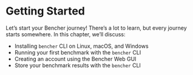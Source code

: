 # Getting Started

Let’s start your Bencher journey! There’s a lot to learn, but every journey starts somewhere. In this chapter, we’ll discuss:

- Installing `bencher` CLI on Linux, macOS, and Windows
- Running your first benchmark with the `bencher` CLI
- Creating an account using the Bencher Web GUI
- Store your benchmark results with the `bencher` CLI
